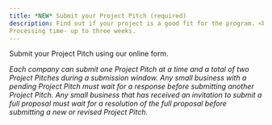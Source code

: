 ```yaml
---
title: *NEW* Submit your Project Pitch (required)
description: Find out if your project is a good fit for the program. <br>
Processing time- up to three weeks.
---
```

Submit your Project Pitch using our online form.

*Each company can submit one Project Pitch at a time and a total of two Project Pitches during a submission window. Any small business with a pending Project Pitch must wait for a response before submitting another Project Pitch. Any small business that has received an invitation to submit a full proposal must wait for a resolution of the full proposal before submitting a new or revised Project Pitch.*
